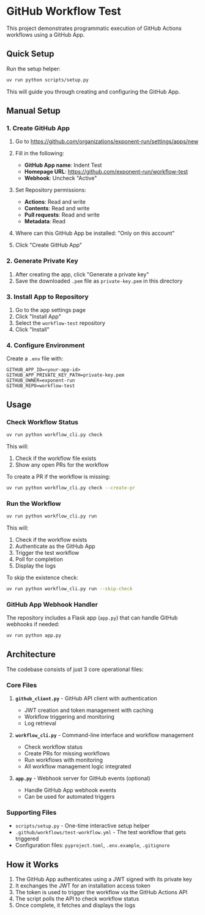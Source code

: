 # GitHub Workflow Test

This project demonstrates programmatic execution of GitHub Actions workflows using a GitHub App.

## Quick Setup

Run the setup helper:
```bash
uv run python scripts/setup.py
```

This will guide you through creating and configuring the GitHub App.

## Manual Setup

### 1. Create GitHub App

1. Go to https://github.com/organizations/exponent-run/settings/apps/new
2. Fill in the following:
   - **GitHub App name**: Indent Test
   - **Homepage URL**: https://github.com/exponent-run/workflow-test
   - **Webhook**: Uncheck "Active"
   
3. Set Repository permissions:
   - **Actions**: Read and write
   - **Contents**: Read and write
   - **Pull requests**: Read and write
   - **Metadata**: Read
   
4. Where can this GitHub App be installed: "Only on this account"

5. Click "Create GitHub App"

### 2. Generate Private Key

1. After creating the app, click "Generate a private key"
2. Save the downloaded `.pem` file as `private-key.pem` in this directory

### 3. Install App to Repository

1. Go to the app settings page
2. Click "Install App" 
3. Select the `workflow-test` repository
4. Click "Install"

### 4. Configure Environment

Create a `.env` file with:

```
GITHUB_APP_ID=<your-app-id>
GITHUB_APP_PRIVATE_KEY_PATH=private-key.pem
GITHUB_OWNER=exponent-run
GITHUB_REPO=workflow-test
```

## Usage

### Check Workflow Status

```bash
uv run python workflow_cli.py check
```

This will:
1. Check if the workflow file exists
2. Show any open PRs for the workflow

To create a PR if the workflow is missing:
```bash
uv run python workflow_cli.py check --create-pr
```

### Run the Workflow

```bash
uv run python workflow_cli.py run
```

This will:
1. Check if the workflow exists
2. Authenticate as the GitHub App
3. Trigger the test workflow
4. Poll for completion
5. Display the logs

To skip the existence check:
```bash
uv run python workflow_cli.py run --skip-check
```

### GitHub App Webhook Handler

The repository includes a Flask app (`app.py`) that can handle GitHub webhooks if needed:
```bash
uv run python app.py
```

## Architecture

The codebase consists of just 3 core operational files:

### Core Files

1. **`github_client.py`** - GitHub API client with authentication
   - JWT creation and token management with caching
   - Workflow triggering and monitoring
   - Log retrieval

2. **`workflow_cli.py`** - Command-line interface and workflow management
   - Check workflow status
   - Create PRs for missing workflows
   - Run workflows with monitoring
   - All workflow management logic integrated

3. **`app.py`** - Webhook server for GitHub events (optional)
   - Handle GitHub App webhook events
   - Can be used for automated triggers

### Supporting Files

- `scripts/setup.py` - One-time interactive setup helper
- `.github/workflows/test-workflow.yml` - The test workflow that gets triggered
- Configuration files: `pyproject.toml`, `.env.example`, `.gitignore`

## How it Works

1. The GitHub App authenticates using a JWT signed with its private key
2. It exchanges the JWT for an installation access token
3. The token is used to trigger the workflow via the GitHub Actions API
4. The script polls the API to check workflow status
5. Once complete, it fetches and displays the logs